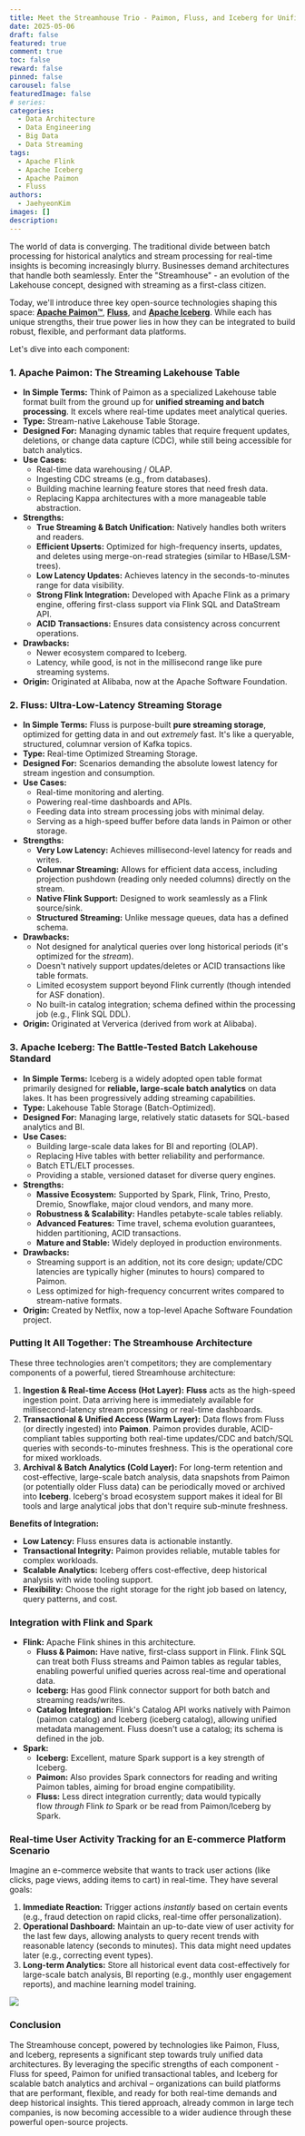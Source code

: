 ```yaml
---
title: Meet the Streamhouse Trio - Paimon, Fluss, and Iceberg for Unified Data Architectures
date: 2025-05-06
draft: false
featured: true
comment: true
toc: false
reward: false
pinned: false
carousel: false
featuredImage: false
# series:
categories:
  - Data Architecture
  - Data Engineering
  - Big Data
  - Data Streaming
tags: 
  - Apache Flink
  - Apache Iceberg
  - Apache Paimon
  - Fluss
authors:
  - JaehyeonKim
images: []
description:
---
```


The world of data is converging. The traditional divide between batch processing for historical analytics and stream processing for real-time insights is becoming increasingly blurry. Businesses demand architectures that handle both seamlessly. Enter the "Streamhouse" - an evolution of the Lakehouse concept, designed with streaming as a first-class citizen.

Today, we'll introduce three key open-source technologies shaping this space: [**Apache Paimon™**](https://paimon.apache.org/), [**Fluss**](https://alibaba.github.io/fluss-docs/), and [**Apache Iceberg**](https://iceberg.apache.org/). While each has unique strengths, their true power lies in how they can be integrated to build robust, flexible, and performant data platforms.

<!--more-->

Let's dive into each component:

### 1. Apache Paimon: The Streaming Lakehouse Table

- **In Simple Terms:** Think of Paimon as a specialized Lakehouse table format built from the ground up for **unified streaming and batch processing**. It excels where real-time updates meet analytical queries.
- **Type:** Stream-native Lakehouse Table Storage.
- **Designed For:** Managing dynamic tables that require frequent updates, deletions, or change data capture (CDC), while still being accessible for batch analytics.
- **Use Cases:**
    - Real-time data warehousing / OLAP.
    - Ingesting CDC streams (e.g., from databases).
    - Building machine learning feature stores that need fresh data.
    - Replacing Kappa architectures with a more manageable table abstraction.
- **Strengths:**
    - **True Streaming & Batch Unification:** Natively handles both writers and readers.
    - **Efficient Upserts:** Optimized for high-frequency inserts, updates, and deletes using merge-on-read strategies (similar to HBase/LSM-trees).
    - **Low Latency Updates:** Achieves latency in the seconds-to-minutes range for data visibility.
    - **Strong Flink Integration:** Developed with Apache Flink as a primary engine, offering first-class support via Flink SQL and DataStream API.
    - **ACID Transactions:** Ensures data consistency across concurrent operations.
- **Drawbacks:**
    - Newer ecosystem compared to Iceberg.
    - Latency, while good, is not in the millisecond range like pure streaming systems.
- **Origin:** Originated at Alibaba, now at the Apache Software Foundation.

### 2. Fluss: Ultra-Low-Latency Streaming Storage

- **In Simple Terms:** Fluss is purpose-built **pure streaming storage**, optimized for getting data in and out *extremely* fast. It's like a queryable, structured, columnar version of Kafka topics.
- **Type:** Real-time Optimized Streaming Storage.
- **Designed For:** Scenarios demanding the absolute lowest latency for stream ingestion and consumption.
- **Use Cases:**
    - Real-time monitoring and alerting.
    - Powering real-time dashboards and APIs.
    - Feeding data into stream processing jobs with minimal delay.
    - Serving as a high-speed buffer before data lands in Paimon or other storage.
- **Strengths:**
    - **Very Low Latency:** Achieves millisecond-level latency for reads and writes.
    - **Columnar Streaming:** Allows for efficient data access, including projection pushdown (reading only needed columns) directly on the stream.
    - **Native Flink Support:** Designed to work seamlessly as a Flink source/sink.
    - **Structured Streaming:** Unlike message queues, data has a defined schema.
- **Drawbacks:**
    - Not designed for analytical queries over long historical periods (it's optimized for the *stream*).
    - Doesn't natively support updates/deletes or ACID transactions like table formats.
    - Limited ecosystem support beyond Flink currently (though intended for ASF donation).
    - No built-in catalog integration; schema defined within the processing job (e.g., Flink SQL DDL).
- **Origin:** Originated at Ververica (derived from work at Alibaba).

### 3. Apache Iceberg: The Battle-Tested Batch Lakehouse Standard

- **In Simple Terms:** Iceberg is a widely adopted open table format primarily designed for **reliable, large-scale batch analytics** on data lakes. It has been progressively adding streaming capabilities.
- **Type:** Lakehouse Table Storage (Batch-Optimized).
- **Designed For:** Managing large, relatively static datasets for SQL-based analytics and BI.
- **Use Cases:**
    - Building large-scale data lakes for BI and reporting (OLAP).
    - Replacing Hive tables with better reliability and performance.
    - Batch ETL/ELT processes.
    - Providing a stable, versioned dataset for diverse query engines.
- **Strengths:**
    - **Massive Ecosystem:** Supported by Spark, Flink, Trino, Presto, Dremio, Snowflake, major cloud vendors, and many more.
    - **Robustness & Scalability:** Handles petabyte-scale tables reliably.
    - **Advanced Features:** Time travel, schema evolution guarantees, hidden partitioning, ACID transactions.
    - **Mature and Stable:** Widely deployed in production environments.
- **Drawbacks:**
    - Streaming support is an addition, not its core design; update/CDC latencies are typically higher (minutes to hours) compared to Paimon.
    - Less optimized for high-frequency concurrent writes compared to stream-native formats.
- **Origin:** Created by Netflix, now a top-level Apache Software Foundation project.

### Putting It All Together: The Streamhouse Architecture

These three technologies aren't competitors; they are complementary components of a powerful, tiered Streamhouse architecture:

1. **Ingestion & Real-time Access (Hot Layer):** **Fluss** acts as the high-speed ingestion point. Data arriving here is immediately available for millisecond-latency stream processing or real-time dashboards.
2. **Transactional & Unified Access (Warm Layer):** Data flows from Fluss (or directly ingested) into **Paimon**. Paimon provides durable, ACID-compliant tables supporting both real-time updates/CDC and batch/SQL queries with seconds-to-minutes freshness. This is the operational core for mixed workloads.
3. **Archival & Batch Analytics (Cold Layer):** For long-term retention and cost-effective, large-scale batch analysis, data snapshots from Paimon (or potentially older Fluss data) can be periodically moved or archived into **Iceberg**. Iceberg's broad ecosystem support makes it ideal for BI tools and large analytical jobs that don't require sub-minute freshness.

**Benefits of Integration:**

- **Low Latency:** Fluss ensures data is actionable instantly.
- **Transactional Integrity:** Paimon provides reliable, mutable tables for complex workloads.
- **Scalable Analytics:** Iceberg offers cost-effective, deep historical analysis with wide tooling support.
- **Flexibility:** Choose the right storage for the right job based on latency, query patterns, and cost.

### Integration with Flink and Spark

- **Flink:** Apache Flink shines in this architecture.
    - **Fluss & Paimon:** Have native, first-class support in Flink. Flink SQL can treat both Fluss streams and Paimon tables as regular tables, enabling powerful unified queries across real-time and operational data.
    - **Iceberg:** Has good Flink connector support for both batch and streaming reads/writes.
    - **Catalog Integration:** Flink's Catalog API works natively with Paimon (paimon catalog) and Iceberg (iceberg catalog), allowing unified metadata management. Fluss doesn't use a catalog; its schema is defined in the job.
- **Spark:**
    - **Iceberg:** Excellent, mature Spark support is a key strength of Iceberg.
    - **Paimon:** Also provides Spark connectors for reading and writing Paimon tables, aiming for broad engine compatibility.
    - **Fluss:** Less direct integration currently; data would typically flow *through* Flink *to* Spark or be read from Paimon/Iceberg by Spark.

### **Real-time User Activity Tracking for an E-commerce Platform Scenario**

Imagine an e-commerce website that wants to track user actions (like clicks, page views, adding items to cart) in real-time. They have several goals:

1. **Immediate Reaction:** Trigger actions *instantly* based on certain events (e.g., fraud detection on rapid clicks, real-time offer personalization).
2. **Operational Dashboard:** Maintain an up-to-date view of user activity for the last few days, allowing analysts to query recent trends with reasonable latency (seconds to minutes). This data might need updates later (e.g., correcting event types).
3. **Long-term Analytics:** Store all historical event data cost-effectively for large-scale batch analysis, BI reporting (e.g., monthly user engagement reports), and machine learning model training.

![](streamhouse.png#center)

### Conclusion

The Streamhouse concept, powered by technologies like Paimon, Fluss, and Iceberg, represents a significant step towards truly unified data architectures. By leveraging the specific strengths of each component - Fluss for speed, Paimon for unified transactional tables, and Iceberg for scalable batch analytics and archival – organizations can build platforms that are performant, flexible, and ready for both real-time demands and deep historical insights. This tiered approach, already common in large tech companies, is now becoming accessible to a wider audience through these powerful open-source projects.
